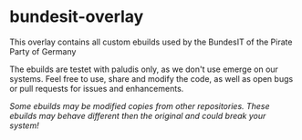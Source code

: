 bundesit-overlay
================
This overlay contains all custom ebuilds used by the BundesIT of the Pirate Party of Germany

The ebuilds are testet with paludis only, as we don't use emerge on our systems.
Feel free to use, share and modify the code, as well as open bugs or pull requests for issues and enhancements.

*Some ebuilds may be modified copies from other repositories. These ebuilds may behave different then the original and could break your system!*

